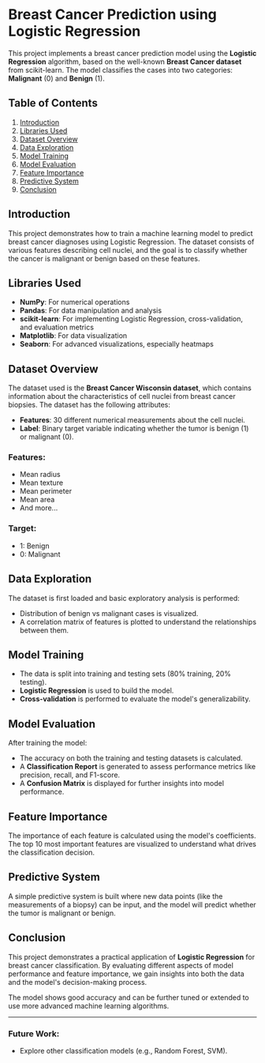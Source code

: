 # Breast Cancer Prediction using Logistic Regression

This project implements a breast cancer prediction model using the **Logistic Regression** algorithm, based on the well-known **Breast Cancer dataset** from scikit-learn. The model classifies the cases into two categories: **Malignant** (0) and **Benign** (1).

## Table of Contents
1. [Introduction](#introduction)
2. [Libraries Used](#libraries-used)
3. [Dataset Overview](#dataset-overview)
4. [Data Exploration](#data-exploration)
5. [Model Training](#model-training)
6. [Model Evaluation](#model-evaluation)
7. [Feature Importance](#feature-importance)
8. [Predictive System](#predictive-system)
9. [Conclusion](#conclusion)

## Introduction

This project demonstrates how to train a machine learning model to predict breast cancer diagnoses using Logistic Regression. The dataset consists of various features describing cell nuclei, and the goal is to classify whether the cancer is malignant or benign based on these features.

## Libraries Used

- **NumPy**: For numerical operations
- **Pandas**: For data manipulation and analysis
- **scikit-learn**: For implementing Logistic Regression, cross-validation, and evaluation metrics
- **Matplotlib**: For data visualization
- **Seaborn**: For advanced visualizations, especially heatmaps

## Dataset Overview

The dataset used is the **Breast Cancer Wisconsin dataset**, which contains information about the characteristics of cell nuclei from breast cancer biopsies. The dataset has the following attributes:
- **Features**: 30 different numerical measurements about the cell nuclei.
- **Label**: Binary target variable indicating whether the tumor is benign (1) or malignant (0).

### Features:
- Mean radius
- Mean texture
- Mean perimeter
- Mean area
- And more...

### Target:
- 1: Benign
- 0: Malignant

## Data Exploration

The dataset is first loaded and basic exploratory analysis is performed:
- Distribution of benign vs malignant cases is visualized.
- A correlation matrix of features is plotted to understand the relationships between them.

## Model Training

- The data is split into training and testing sets (80% training, 20% testing).
- **Logistic Regression** is used to build the model.
- **Cross-validation** is performed to evaluate the model's generalizability.
  
## Model Evaluation

After training the model:
- The accuracy on both the training and testing datasets is calculated.
- A **Classification Report** is generated to assess performance metrics like precision, recall, and F1-score.
- A **Confusion Matrix** is displayed for further insights into model performance.

## Feature Importance

The importance of each feature is calculated using the model's coefficients. The top 10 most important features are visualized to understand what drives the classification decision.

## Predictive System

A simple predictive system is built where new data points (like the measurements of a biopsy) can be input, and the model will predict whether the tumor is malignant or benign.

## Conclusion

This project demonstrates a practical application of **Logistic Regression** for breast cancer classification. By evaluating different aspects of model performance and feature importance, we gain insights into both the data and the model's decision-making process.

The model shows good accuracy and can be further tuned or extended to use more advanced machine learning algorithms.

---

### Future Work:
- Explore other classification models (e.g., Random Forest, SVM).


